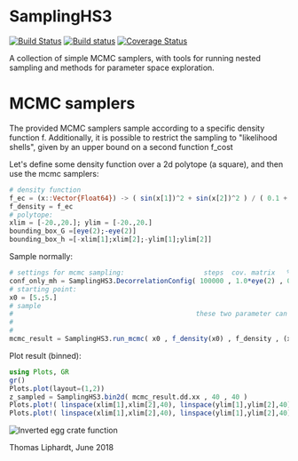 # SamplingHS3
[![Build Status](https://travis-ci.org/lithom/SamplingHS3.jl.svg?branch=master)](https://travis-ci.org/lithom/SamplingHS3.jl)  [![Build status](https://ci.appveyor.com/api/projects/status/le0qla5a7i34adal/branch/master?svg=true)](https://ci.appveyor.com/project/lithom/samplinghs3-jl/branch/master)
  [![Coverage Status](https://coveralls.io/repos/github/lithom/SamplingHS3.jl/badge.svg?branch=master)](https://coveralls.io/github/lithom/SamplingHS3.jl?branch=master)

A collection of simple MCMC samplers, with tools for running nested sampling and methods for parameter space exploration.


# MCMC samplers
The provided MCMC samplers sample according to a specific density function f. Additionally, it is possible to restrict the sampling to "likelihood shells", given by an upper bound on a second function f_cost

Let's define some density function over a 2d polytope (a square), and then use the mcmc samplers:
```julia
# density function
f_ec = (x::Vector{Float64}) -> ( sin(x[1])^2 + sin(x[2])^2 ) / ( 0.1 + x[1]*x[1] + x[2]*x[2] )^(1/2.5)
f_density = f_ec
# polytope:
xlim = [-20.,20.]; ylim = [-20.,20.]
bounding_box_G =[eye(2);-eye(2)]
bounding_box_h =[-xlim[1];xlim[2];-ylim[1];ylim[2]]
```

Sample normally:
```julia
# settings for mcmc sampling:                    steps  cov. matrix   %hr   %mh
conf_only_mh = SamplingHS3.DecorrelationConfig( 100000 , 1.0*eye(2) , 0.0 , 1.0 )
# starting point:
x0 = [5.;5.]
# sample
#                                              these two parameter can be used to restrict the sampled space
#                                                                         ___|___
#                                                                        |       | 
mcmc_result = SamplingHS3.run_mcmc( x0 , f_density(x0) , f_density , (x) -> 0 , 1.0 , bounding_box_G  , bounding_box_h , conf_only_mh )
```

Plot result (binned):
```julia
using Plots, GR
gr()
Plots.plot(layout=(1,2))
z_sampled = SamplingHS3.bin2d( mcmc_result.dd.xx , 40 , 40 )
Plots.plot!( linspace(xlim[1],xlim[2],40), linspace(ylim[1],ylim[2],40) , f_likelihood_2p , subplot=1 , st = [:contourf])
Plots.plot!( linspace(xlim[1],xlim[2],40), linspace(ylim[1],ylim[2],40) , z_sampled[:]    , subplot=2 , st = [:contourf])
```

![Inverted egg crate function](https://github.com/lithom/SamplingHS3.jl/blob/master/res/double_ec_densities.png)







Thomas Liphardt, June 2018
